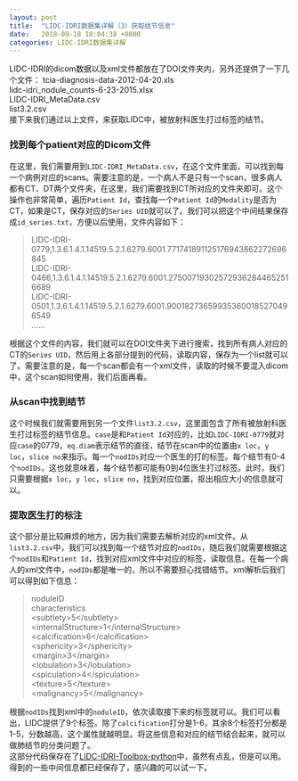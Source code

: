 ```yaml
---
layout: post
title:  "LIDC-IDRI数据集详解（3）获取结节信息"
date:   2018-09-18 10:04:38 +0800
categories: LIDC-IDRI数据集详解
---
```


LIDC-IDRI的dicom数据以及xml文件都放在了DOI文件夹内，另外还提供了一下几个文件： tcia-diagnosis-data-2012-04-20.xls  
lidc-idri_nodule_counts-6-23-2015.xlsx  
LIDC-IDRI_MetaData.csv  
list3.2.csv  
接下来我们通过以上文件，来获取LIDC中，被放射科医生打过标签的结节。  
### 找到每个patient对应的Dicom文件
在这里，我们需要用到`LIDC-IDRI_MetaData.csv`，在这个文件里面，可以找到每一个病例对应的scans。需要注意的是，一个病人不是只有一个scan，很多病人都有CT、DT两个文件夹，在这里，我们需要找到CT所对应的文件夹即可。这个操作也非常简单，遍历`Patient Id`，查找每一个`Patient Id`的`Modality`是否为CT，如果是CT，保存对应的`Series UID`就可以了。我们可以把这个中间结果保存成`id_series.txt`，方便以后使用，文件内容如下：  
>LIDC-IDRI-0779,1.3.6.1.4.1.14519.5.2.1.6279.6001.771741891125176943862272696845  
>LIDC-IDRI-0466,1.3.6.1.4.1.14519.5.2.1.6279.6001.275007193025729362844652516689  
>LIDC-IDRI-0501,1.3.6.1.4.1.14519.5.2.1.6279.6001.900182736599353600185270496549  
>......  

根据这个文件的内容，我们就可以在DOI文件夹下进行搜索，找到所有病人对应的CT的`Series UID`，然后用上各部分提到的代码，读取内容，保存为一个list就可以了。需要注意的是，每一个scan都会有一个xml文件，读取的时候不要混入dicom中，这个scan如何使用，我们后面再看。

### 从scan中找到结节  
这个时候我们就需要用到另一个文件`list3.2.csv`，这里面包含了所有被放射科医生打过标签的结节信息。`case`是和`Patient Id`对应的，比如`LIDC-IDRI-0779`就对应`case`的0779，`eq.diam`表示结节的直径，结节在scan中的位置由`x loc`，`y loc`，`slice no`来指示。每一个`nodIDs`对应一个医生的打的标签。每个结节有0-4个`nodIDs`，这也就意味着，每个结节都可能有0到4位医生打过标签。此时，我们只需要根据`x loc`，`y loc`，`slice no`，找到对应位置，抠出相应大小的信息就可以。  

### 提取医生打的标注
这个部分是比较麻烦的地方，因为我们需要去解析对应的xml文件。从`list3.2.csv`中，我们可以找到每一个结节对应的`nodIDs`，随后我们就需要根据这个`nodIDs`和`Patient Id`，找到对应xml文件中对应的标签，读取信息。在每一个病人的xml文件中，`nodIDs`都是唯一的，所以不需要担心找错结节。xml解析后我们可以得到如下信息：  
>noduleID  
>   characteristics  
>       &lt;subtlety&gt;5&lt;/subtlety&gt;  
>       &lt;internalStructure&gt;1&lt;/internalStructure&gt;  
>       &lt;calcification&gt;6&lt;/calcification&gt;  
>       &lt;sphericity&gt;3&lt;/sphericity&gt;  
>       &lt;margin&gt;3&lt;/margin&gt;  
>       &lt;lobulation&gt;3&lt;/lobulation&gt;  
>       &lt;spiculation&gt;4&lt;/spiculation&gt;  
>       &lt;texture&gt;5&lt;/texture&gt;  
>       &lt;malignancy&gt;5&lt;/malignancy&gt;  

根据`nodIDs`找到xml中的`noduleID`，依次读取接下来的标签就可以。我们可以看出，LIDC提供了9个标签。除了`calcification`打分是1-6，其余8个标签打分都是1-5，分数越高，这个属性就越明显。将这些信息和对应的结节结合起来，就可以做肺结节的分类问题了。  
这部分代码保存在了[LIDC-IDRI-Toolbox-python](https://github.com/wangqiuli0102/LIDC-IDRI-Toolbox-python)中，虽然有点乱，但是可以用。得到的一些中间信息都已经保存了，感兴趣的可以试一下。